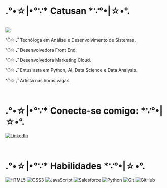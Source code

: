 # .°•☆|•°∵* **Catusan** *∵°•|☆•°.

<br />
<img src="https://imgur.com/PZTOwiQ">
<br />

 <p>  
*ੈ✩‧₊˚ Tecnóloga em Análise e Desenvolvimento de Sistemas.
</p>
<p>
  *ੈ✩‧₊˚ Desenvolvedora Front End.
</p>
<p>
  *ੈ✩‧₊˚ Desenvolvedora Marketing Cloud.
</p>
<p>
  *ੈ✩‧₊˚ Entusiasta em Python, AI, Data Science e Data Analysis.
</p>
<p>
  *ੈ✩‧₊˚ Artista nas horas vagas.
</p>

<br />

# .°•☆|•°∵* **Conecte-se comigo:** *∵°•|☆•°.

[![LinkedIn](https://img.shields.io/badge/LinkedIn-pink?style=for-the-badge&logo=linkedin)](https://www.linkedin.com/in/catusan/)

<br />

# .°•☆|•°∵* **Habilidades** *∵°•|☆•°.

![HTML5](https://img.shields.io/badge/HTML5-pink?style=for-the-badge&logo=html5&logoColor=fff)
![CSS3](https://img.shields.io/badge/CSS3-pink?style=for-the-badge&logo=css3&logoColor=fff)
![JavaScript](https://img.shields.io/badge/JavaScript-pink?style=for-the-badge&logo=javascript&logoColor=fff)
![Salesforce](https://img.shields.io/badge/Salesforce-pink?style=for-the-badge&logo=Salesforce&logoColor=fff)
![Python](https://img.shields.io/badge/Python-pink?style=for-the-badge&logo=python&logoColor=fff)
![Git](https://img.shields.io/badge/Git-pink?style=for-the-badge&logo=Git&logoColor=fff)
![GitHub](https://img.shields.io/badge/GitHub-pink?style=for-the-badge&logo=GitHub&logoColor=fff)
